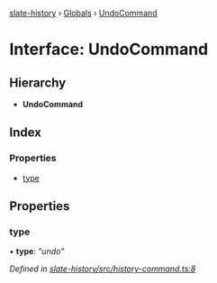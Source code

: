 [slate-history](../README.md) › [Globals](../globals.md) › [UndoCommand](undocommand.md)

# Interface: UndoCommand

## Hierarchy

* **UndoCommand**

## Index

### Properties

* [type](undocommand.md#type)

## Properties

###  type

• **type**: *"undo"*

*Defined in [slate-history/src/history-command.ts:8](https://github.com/DamareYoh/slate/blob/26e8a411/packages/slate-history/src/history-command.ts#L8)*
